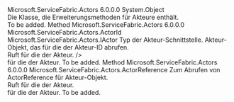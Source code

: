 <Type Name="ActorExtensions" FullName="Microsoft.ServiceFabric.Actors.ActorExtensions">
  <TypeSignature Language="C#" Value="public static class ActorExtensions" />
  <TypeSignature Language="ILAsm" Value=".class public auto ansi abstract sealed beforefieldinit ActorExtensions extends System.Object" />
  <TypeSignature Language="DocId" Value="T:Microsoft.ServiceFabric.Actors.ActorExtensions" />
  <TypeSignature Language="VB.NET" Value="Public Module ActorExtensions" />
  <TypeSignature Language="F#" Value="type ActorExtensions = class" />
  <AssemblyInfo>
    <AssemblyName>Microsoft.ServiceFabric.Actors</AssemblyName>
    <AssemblyVersion>6.0.0.0</AssemblyVersion>
  </AssemblyInfo>
  <Base>
    <BaseTypeName>System.Object</BaseTypeName>
  </Base>
  <Interfaces />
  <Docs>
    <summary>
            Die Klasse, die Erweiterungsmethoden für Akteure enthält.
            </summary>
    <remarks>To be added.</remarks>
  </Docs>
  <Members>
    <Member MemberName="GetActorId&lt;TIActor&gt;">
      <MemberSignature Language="C#" Value="public static Microsoft.ServiceFabric.Actors.ActorId GetActorId&lt;TIActor&gt; (this TIActor actor) where TIActor : Microsoft.ServiceFabric.Actors.IActor;" />
      <MemberSignature Language="ILAsm" Value=".method public static hidebysig class Microsoft.ServiceFabric.Actors.ActorId GetActorId&lt;(class Microsoft.ServiceFabric.Actors.IActor) TIActor&gt;(!!TIActor actor) cil managed" />
      <MemberSignature Language="DocId" Value="M:Microsoft.ServiceFabric.Actors.ActorExtensions.GetActorId``1(``0)" />
      <MemberSignature Language="VB.NET" Value="&lt;Extension()&gt;&#xA;Public Function GetActorId(Of TIActor As IActor) (actor As TIActor) As ActorId" />
      <MemberSignature Language="F#" Value="static member GetActorId : 'IActor -&gt; Microsoft.ServiceFabric.Actors.ActorId (requires 'IActor :&gt; Microsoft.ServiceFabric.Actors.IActor)" Usage="Microsoft.ServiceFabric.Actors.ActorExtensions.GetActorId actor" />
      <MemberType>Method</MemberType>
      <AssemblyInfo>
        <AssemblyName>Microsoft.ServiceFabric.Actors</AssemblyName>
        <AssemblyVersion>6.0.0.0</AssemblyVersion>
      </AssemblyInfo>
      <ReturnValue>
        <ReturnType>Microsoft.ServiceFabric.Actors.ActorId</ReturnType>
      </ReturnValue>
      <TypeParameters>
        <TypeParameter Name="TIActor">
          <Constraints>
            <InterfaceName>Microsoft.ServiceFabric.Actors.IActor</InterfaceName>
          </Constraints>
        </TypeParameter>
      </TypeParameters>
      <Parameters>
        <Parameter Name="actor" Type="TIActor" RefType="this" />
      </Parameters>
      <Docs>
        <typeparam name="TIActor">Typ der Akteur-Schnittstelle.</typeparam>
        <param name="actor">Akteur-Objekt, das für die der Akteur-ID abrufen.</param>
        <summary>
            Ruft <see cref="T:Microsoft.ServiceFabric.Actors.ActorId" /> für die der Akteur. /&gt;
            </summary>
        <returns>
          <see cref="T:Microsoft.ServiceFabric.Actors.ActorId" />für die der Akteur.</returns>
        <remarks>To be added.</remarks>
      </Docs>
    </Member>
    <Member MemberName="GetActorReference">
      <MemberSignature Language="C#" Value="public static Microsoft.ServiceFabric.Actors.ActorReference GetActorReference (this Microsoft.ServiceFabric.Actors.IActor actor);" />
      <MemberSignature Language="ILAsm" Value=".method public static hidebysig class Microsoft.ServiceFabric.Actors.ActorReference GetActorReference(class Microsoft.ServiceFabric.Actors.IActor actor) cil managed" />
      <MemberSignature Language="DocId" Value="M:Microsoft.ServiceFabric.Actors.ActorExtensions.GetActorReference(Microsoft.ServiceFabric.Actors.IActor)" />
      <MemberSignature Language="VB.NET" Value="&lt;Extension()&gt;&#xA;Public Function GetActorReference (actor As IActor) As ActorReference" />
      <MemberSignature Language="F#" Value="static member GetActorReference : Microsoft.ServiceFabric.Actors.IActor -&gt; Microsoft.ServiceFabric.Actors.ActorReference" Usage="Microsoft.ServiceFabric.Actors.ActorExtensions.GetActorReference actor" />
      <MemberType>Method</MemberType>
      <AssemblyInfo>
        <AssemblyName>Microsoft.ServiceFabric.Actors</AssemblyName>
        <AssemblyVersion>6.0.0.0</AssemblyVersion>
      </AssemblyInfo>
      <ReturnValue>
        <ReturnType>Microsoft.ServiceFabric.Actors.ActorReference</ReturnType>
      </ReturnValue>
      <Parameters>
        <Parameter Name="actor" Type="Microsoft.ServiceFabric.Actors.IActor" RefType="this" />
      </Parameters>
      <Docs>
        <param name="actor">Zum Abrufen von ActorReference für Akteur-Objekt.</param>
        <summary>
            Ruft <see cref="T:Microsoft.ServiceFabric.Actors.ActorReference" /> für die der Akteur.
            </summary>
        <returns>
          <see cref="T:Microsoft.ServiceFabric.Actors.ActorReference" />für die der Akteur.</returns>
        <remarks>To be added.</remarks>
      </Docs>
    </Member>
  </Members>
</Type>